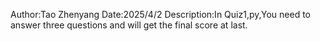 Author:Tao Zhenyang
Date:2025/4/2
Description:In Quiz1,py,You need to answer  three questions and will get the final score at last.
